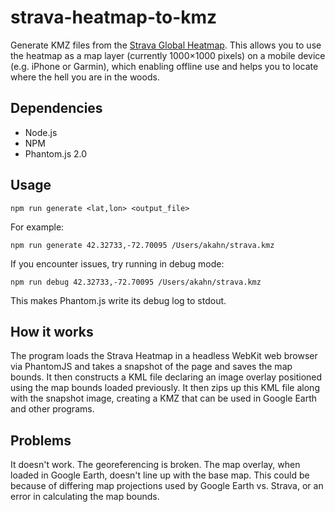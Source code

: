 # strava-heatmap-to-kmz

Generate KMZ files from the [Strava Global Heatmap](http://labs.strava.com/heatmap/). This allows you to use the heatmap as a map layer (currently 1000×1000 pixels) on a mobile device (e.g. iPhone or Garmin), which enabling offline use and helps you to locate where the hell you are in the woods.

## Dependencies

* Node.js
* NPM
* Phantom.js 2.0

## Usage

`npm run generate <lat,lon> <output_file>`

For example:

`npm run generate 42.32733,-72.70095 /Users/akahn/strava.kmz`

If you encounter issues, try running in debug mode:

`npm run debug 42.32733,-72.70095 /Users/akahn/strava.kmz`

This makes Phantom.js write its debug log to stdout.

## How it works

The program loads the Strava Heatmap in a headless WebKit web browser via PhantomJS and takes a snapshot of the page and saves the map bounds. It then constructs a KML file declaring an image overlay positioned using the map bounds loaded previously. It then zips up this KML file along with the snapshot image, creating a KMZ that can be used in Google Earth and other programs.

## Problems

It doesn't work. The georeferencing is broken. The map overlay, when loaded in Google Earth, doesn't line up with the base map. This could be because of differing map projections used by Google Earth vs. Strava, or an error in calculating the map bounds.
